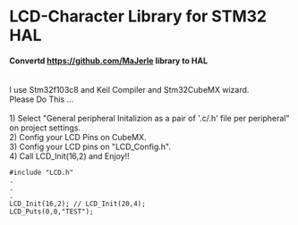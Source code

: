 # LCD-Character Library for STM32 HAL
#### Convertd https://github.com/MaJerle library to HAL
<br />
 I use Stm32f103c8 and Keil Compiler and Stm32CubeMX wizard.
<br />
Please Do This ...
<br />
<br />
1)  Select "General peripheral Initalizion as a pair of '.c/.h' file per peripheral" on project settings.
<br />
2) Config your LCD Pins on CubeMX.
<br />
3) Config your LCD pins on "LCD_Config.h".
<br />
4) Call LCD_Init(16,2) and Enjoy!!

```
#include "LCD.h"
.
.
.
LCD_Init(16,2); // LCD_Init(20,4);
LCD_Puts(0,0,"TEST");

```
